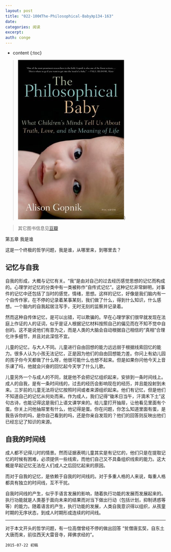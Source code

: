 ```yaml
---
layout: post
title: "022-100《The-Philosophical-Baby》p134-163"
date:
categories: 阅读
excerpt:
auth: conge
---
```

* content
{:toc}

> ![The philosophical baby 封面](/assets/images/阅读/118382-dbbc7b134fe7047a.jpg))

> 其它图书信息见[豆瓣](http://book.douban.com/subject/5931067/)

第五章 我是谁

这是一个终极的哲学问题，我是谁，从哪里来，到哪里去？

## 记忆与自我

自我的形成，大概与记忆有关。“我”是由对自己的过去经历感觉思想的记忆而构成的。心理学对记忆的分类中有一类被称作“自传式记忆”。这种记忆非常鲜明，对事件的记忆中还包括了当时的感觉，情绪，思想。这样的记忆，好像是我们脑内有一个自传作家，在不停的记录着某事某刻，我们做了什么，得到什么知识，什么感想。一个脑内的自我起居注写手，无时无刻的监察并记录着。

然而这种自传体记忆，是可以出错，可以欺骗的。早在心理学家们很早就发现在法庭上作证的人的证词，似乎是证人根据记忆材料按照自己的偏见而在不知不觉中自创的。这不是说他们有意为之，而是人类的大脑会自动根据自己相信的“真相”合理化许多细节，并且对此深信不宜。

儿童的记忆，与大人不同。儿童进行自由回想的能力远远弱于根据线索回忆的能力。很多人认为小孩无法记忆，正是因为他们的自由回想能力差。你问上有幼儿园的孩子你今天都做了什么呀，他很可能什么也想不起来。但是如果你问他今天上音乐课了吗，他就会兴奋的回忆起今天学了什么儿歌。

儿童另外一个与成人的不同，就是他不会把记忆组织起来，安排到一条时间线上。成人的自我，是有一条时间线的，过去的经历会影响现在的经历，并且能投射到未来。三岁前的儿童无法将记忆按照时间或者来源组织起来。他们有记忆，但是他们不知道自己的记忆从何处而来。作为成人，我们记得“锄禾日当午，汗滴禾下土”这句古诗，也能记得这是我们上语文课学来的。给儿童打开抽屉，让他看见里面有个蛋。你关上问他抽屉里有什么，他记得是蛋。你在问题，你怎么知道里面有蛋，是我告诉你的吗，是你自己看到的吗，还是你亲自发现的？他们的回答则反映出他们已经忘记了知识的来源。

## 自我的时间线

成人都不记得儿时的情景。然而证据表明儿童其实是有记忆的，他们只是在提取记忆的时候有困难，必须提供一些线索，而他们自己又不具备组织线索的能力。这大概是早起记忆无法在人们成人之后回忆起来的原因。

而对于自我的记忆，是依赖于自我的时间线的。对于多重人格的人来说，每重人格都具有独立的时间线，互不干扰。

自我时间线的产生，似乎手语言发展的影响，随着执行功能的发展而发展起来的。执行功能就是人类基于面向未来的结果而对当下做出行动（包括计划，抑制诱惑等等）的能力。随着语言的产生，执行功能的发展，人类自我意识得以组织，从孩童时期的无序状态，到成人时期形成连续的时间线。

----

对于本文开头的哲学问题，有一位高僧曾经不停的做出回答 “贫僧唐玄奘，自东土大唐而来，前往西天大雷音寺，拜佛求经的”。

```
2015-07-22 初稿
```
